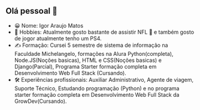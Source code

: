 ## Olá pessoal 👋

- 😀 Nome: Igor Araujo Matos
- 🤖 Hobbies: Atualmente gosto bastante de assistir NFL 🏈 e também gosto de jogor atualmente tenho um PS4. 
- ✍ Formação: Cursei 5 semestre de sistema de informação na Faculdade Michelangelo, formações na Alura Python(completa), Node.JS(Noções basicas), HTML e CSS(Noções basicas) e Django(Parcial), Programa Starter formação completa em Desenvolvimento Web Full Stack (Cursando).
- 🛠 Experiências profissionais: Auxiliar Administrativo, Agente de viagem, Suporte Técnico, Estudando programação (Python) e no programa starter formação completa em Desenvolvimento Web Full Stack da GrowDev(Cursando).
